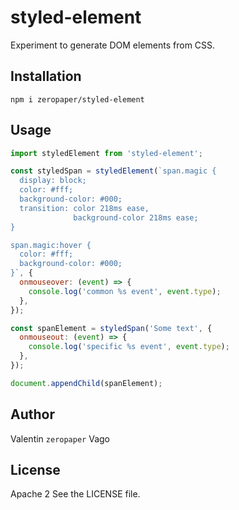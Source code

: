 # styled-element

Experiment to generate DOM elements from CSS.

## Installation

`npm i zeropaper/styled-element`

## Usage

```js
import styledElement from 'styled-element';

const styledSpan = styledElement(`span.magic {
  display: block;
  color: #fff;
  background-color: #000;
  transition: color 218ms ease,
              background-color 218ms ease;
}

span.magic:hover {
  color: #fff;
  background-color: #000;
}`, {
  onmouseover: (event) => {
    console.log('common %s event', event.type);
  },
});

const spanElement = styledSpan('Some text', {
  onmouseout: (event) => {
    console.log('specific %s event', event.type);
  },
});

document.appendChild(spanElement);
```

## Author

Valentin `zeropaper` Vago

## License

Apache 2
See the LICENSE file.